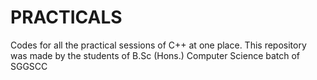 # PRACTICALS
Codes for all the practical sessions of C++ at one place.
This repository was made by the students of B.Sc (Hons.) Computer Science batch of SGGSCC
